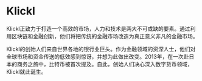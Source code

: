# Klickl

Klickl正致力于打造一个高效的市场，人力和技术是两大不可或缺的要素。通过利用区块链和金融创新，他们将把传统的金融市场改造为真正意义非凡的金融市场。

Klickl的创始人们来自世界各地的银行业巨头。作为金融领域的资深人士，他们对全球市场和资金传送的低效感到惊讶，并想为此做出改变。2013年，在一次赴日本的商务之旅中，比特币被首次提及。自此，创始人们决心深入数字货币领域，Klickl就此诞生。
